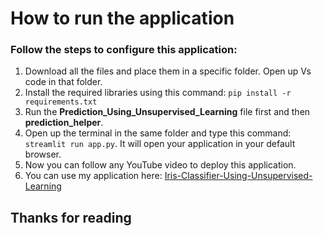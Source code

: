# How to run the application


### Follow the steps to configure this application:

1. Download all the files and place them in a specific folder. Open up Vs code in that folder.
2. Install the required libraries using this command: ```pip install -r requirements.txt```
4. Run the **Prediction_Using_Unsupervised_Learning** file first and then **prediction_helper**.
5. Open up the terminal in the same folder and type this command: ```streamlit run app.py```. It will open your application in your default browser.
6. Now you can follow any YouTube video to deploy this application.
7. You can use my application here: [Iris-Classifier-Using-Unsupervised-Learning](https://huggingface.co/spaces/AhmadHashim/Iris-Classifier-Using-Unsupervised-Learning)

## Thanks for reading
